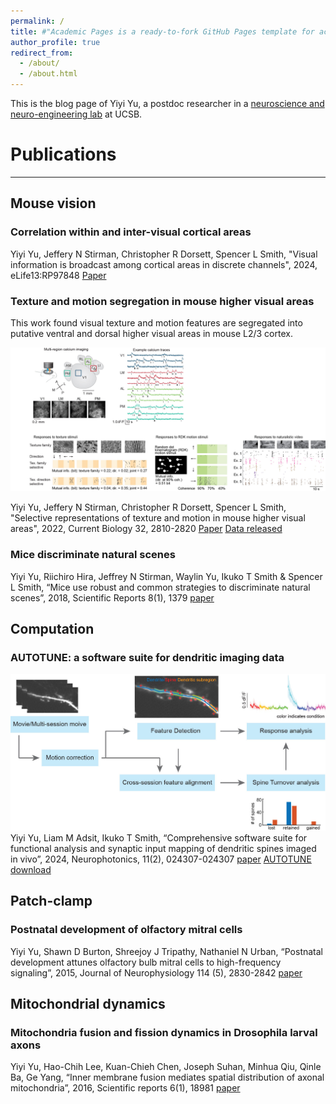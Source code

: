 ```yaml
---
permalink: /
title: #"Academic Pages is a ready-to-fork GitHub Pages template for academic personal websites"
author_profile: true
redirect_from: 
  - /about/
  - /about.html
---
```


This is the blog page of Yiyi Yu, a postdoc researcher in a [neuroscience and neuro-engineering lab](https://slslab.org/) at UCSB. 

Publications
======
------
## Mouse vision
### Correlation within and inter-visual cortical areas 

Yiyi Yu, Jeffery N Stirman, Christopher R Dorsett, Spencer L Smith, "Visual information is broadcast among cortical areas in discrete channels", 2024, eLife13:RP97848
[Paper](https://elifesciences.org/reviewed-preprints/97848)


### Texture and motion segregation in mouse higher visual areas 
This work found visual texture and motion features are segregated into putative ventral and dorsal higher visual areas in mouse L2/3 cortex. 

![TextureMotionSegregation](/images/TextureMotionSegregation_summary.jpg)

Yiyi Yu, Jeffery N Stirman, Christopher R Dorsett, Spencer L Smith, "Selective representations of texture and motion in mouse higher visual areas", 2022, Current Biology 32, 2810-2820
[Paper](https://www.cell.com/current-biology/pdf/S0960-9822(22)00730-8.pdf)
[Data released](https://github.com/yuyiyi/Tuning-of-mouse-higher-visual-area)


### Mice discriminate natural scenes

Yiyi Yu, Riichiro Hira, Jeffrey N Stirman, Waylin Yu, Ikuko T Smith & Spencer L Smith, “Mice use robust and common strategies to discriminate natural scenes”, 2018, Scientific Reports 8(1), 1379
[paper](https://www.nature.com/articles/s41598-017-19108-w)


## Computation
### AUTOTUNE: a software suite for dendritic imaging data

![AUTOTUNEworkflow](/images/AUTOTUNEworkflow.jpg)
Yiyi Yu, Liam M Adsit, Ikuko T Smith, “Comprehensive software suite for functional analysis and synaptic input mapping of dendritic spines imaged in vivo”, 2024, Neurophotonics, 11(2), 024307-024307
[paper](https://www.spiedigitallibrary.org/journals/neurophotonics/volume-11/issue-02/024307/Comprehensive-software-suite-for-functional-analysis-and-synaptic-input-mapping/10.1117/1.NPh.11.2.024307.full)
[AUTOTUNE download](https://github.com/yuyiyi/AUTOTUNE-for-Dendritic-imaging)



## Patch-clamp 
### Postnatal development of olfactory mitral cells 

Yiyi Yu, Shawn D Burton, Shreejoy J Tripathy, Nathaniel N Urban, “Postnatal development attunes olfactory bulb mitral cells to high-frequency signaling”, 2015, Journal of Neurophysiology 114 (5), 2830-2842
[paper](https://journals.physiology.org/doi/full/10.1152/jn.00315.2015)


## Mitochondrial dynamics
### Mitochondria fusion and fission dynamics in Drosophila larval axons 

Yiyi Yu, Hao-Chih Lee, Kuan-Chieh Chen, Joseph Suhan, Minhua Qiu, Qinle Ba, Ge Yang, “Inner membrane fusion mediates spatial distribution of axonal mitochondria”, 2016, Scientific reports 6(1), 18981
[paper](https://www.nature.com/articles/srep18981#:~:text=A%20model%20of%20how%20local,the%20renewal%20is%20successfully%20completed.)

